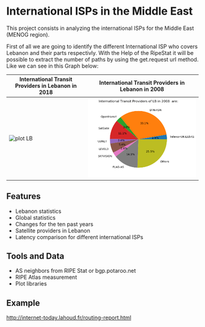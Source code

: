 # International ISPs in the Middle East

This project consists in analyzing the international ISPs for the Middle East (MENOG region).

First of all we are going to identify the different International ISP who covers Lebanon and their parts respectivly.
With the Help of the RipeStat it will be possible to extract the number of paths by using the get.request url method.
Like we can see in this Graph below:

| International Transit Providers in Lebanon in 2018 | International Transit Providers in Lebanon in 2008  |
| ------------- | ------------- |
| ![plot LB](https://github.com/samerlahoud/internet-ecosystem-evolution-esib/blob/master/3-regional-isp/Graphs/LB/LB.png)  | ![plot LB](https://github.com/samerlahoud/internet-ecosystem-evolution-esib/blob/master/3-regional-isp/Graphs/LB/LB_2008.png) |





## Features
* Lebanon statistics
* Global statistics
* Changes for the ten past years
* Satellite providers in Lebanon
* Latency comparison for different international ISPs

## Tools and Data
* AS neighbors from RIPE Stat or bgp.potaroo.net
* RIPE Atlas measurement
* Plot libraries

## Example
http://internet-today.lahoud.fr/routing-report.html
